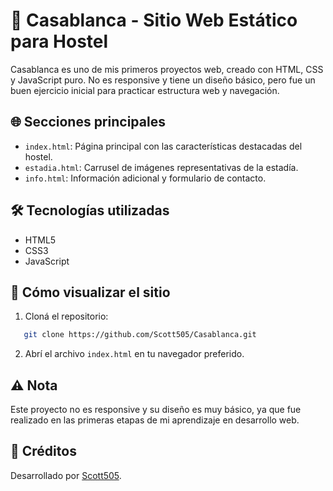 # 🏨 Casablanca - Sitio Web Estático para Hostel

Casablanca es uno de mis primeros proyectos web, creado con HTML, CSS y JavaScript puro. No es responsive y tiene un diseño básico, pero fue un buen ejercicio inicial para practicar estructura web y navegación.

## 🌐 Secciones principales

- `index.html`: Página principal con las características destacadas del hostel.
- `estadia.html`: Carrusel de imágenes representativas de la estadía.
- `info.html`: Información adicional y formulario de contacto.

## 🛠 Tecnologías utilizadas

- HTML5  
- CSS3  
- JavaScript  

## 🚀 Cómo visualizar el sitio

1. Cloná el repositorio:
   
```bash
   git clone https://github.com/Scott505/Casablanca.git
```

2. Abrí el archivo `index.html` en tu navegador preferido.

## ⚠️ Nota

Este proyecto no es responsive y su diseño es muy básico, ya que fue realizado en las primeras etapas de mi aprendizaje en desarrollo web.

## 🙌 Créditos

Desarrollado por [Scott505](https://github.com/Scott505).

